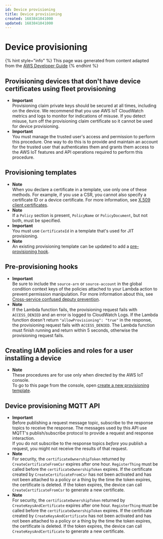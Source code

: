 ```yaml
---
id: Device provisioning
title: Device provisioning
created: 1683841041000
updated: 1683841041000
---
```

# Device provisioning

{% hint style="info" %}
This page was generated from content adapted from the [AWS Developer Guide](https://github.com/awsdocs/aws-iot-docs.git)
{% endhint %}

## Provisioning devices that don't have device certificates using fleet provisioning

- **Important**  
Provisioning claim private keys should be secured at all times, including on the device\. We recommend that you use AWS IoT CloudWatch metrics and logs to monitor for indications of misuse\. If you detect misuse, turn off the provisioning claim certificate so it cannot be used for device provisioning\.
- **Important**  
You must manage the trusted user's access and permission to perform this procedure\. One way to do this is to provide and maintain an account for the trusted user that authenticates them and grants them access to the AWS IoT features and API operations required to perform this procedure\.


## Provisioning templates

- **Note**  
When you declare a certificate in a template, use only one of these methods\. For example, if you use a CSR, you cannot also specify a certificate ID or a device certificate\. For more information, see [X\.509 client certificates](x509-client-certs.md)\.
- **Note**  
If a `Policy` section is present, `PolicyName` or `PolicyDocument`, but not both, must be specified\.
- **Important**  
You must use `CertificateId` in a template that's used for JIT provisioning\.
- **Note**  
An existing provisioning template can be updated to add a [pre\-provisioning hook](pre-provisioning-hook.md)\.


## Pre-provisioning hooks

- **Important**  
Be sure to include the `source-arn` or `source-account` in the global condition context keys of the policies attached to your Lambda action to prevent permission manipulation\. For more information about this, see [Cross\-service confused deputy prevention](cross-service-confused-deputy-prevention.md)\.
- **Note**  
If the Lambda function fails, the provisioning request fails with `ACCESS_DENIED` and an error is logged to CloudWatch Logs\.
If the Lambda function doesn't return `"allowProvisioning": "true"` in the response, the provisioning request fails with `ACCESS_DENIED`\.
The Lambda function must finish running and return within 5 seconds, otherwise the provisioning request fails\.


## Creating IAM policies and roles for a user installing a device

- **Note**  
These procedures are for use only when directed by the AWS IoT console\.  
To go to this page from the console, open [create a new provisioning template](https://console.aws.amazon.com/iot/home#/provisioningtemplate/create/provisioningmethods/trustedUser)\.


## Device provisioning MQTT API

- **Important**  
Before publishing a request message topic, subscribe to the response topics to receive the response\. The messages used by this API use MQTT's publish/subscribe protocol to provide a request and response interaction\.   
If you do not subscribe to the response topics *before* you publish a request, you might not receive the results of that request\.
- **Note**  
For security, the `certificateOwnershipToken` returned by `CreateCertificateFromCsr` expires after one hour\. `RegisterThing` must be called before the `certificateOwnershipToken` expires\. If the certificate created by `CreateCertificateFromCsr` has not been activated and has not been attached to a policy or a thing by the time the token expires, the certificate is deleted\. If the token expires, the device can call `CreateCertificateFromCsr` to generate a new certificate\.
- **Note**  
For security, the `certificateOwnershipToken` returned by `CreateKeysAndCertificate` expires after one hour\. `RegisterThing` must be called before the `certificateOwnershipToken` expires\. If the certificate created by `CreateKeysAndCertificate` has not been activated and has not been attached to a policy or a thing by the time the token expires, the certificate is deleted\. If the token expires, the device can call `CreateKeysAndCertificate` to generate a new certificate\.

